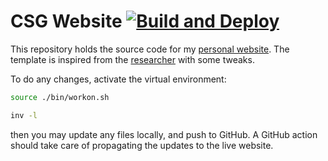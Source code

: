 # CSG Website [![Build and Deploy](https://github.com/csegarragonz/csg-web/actions/workflows/deploy.yml/badge.svg)](https://github.com/csegarragonz/csg-web/actions/workflows/deploy.yml)

This repository holds the source code for my [personal website](
https://carlossegarra.com). The template is inspired from the [researcher](
http://ankitsultana.com/researcher) with some tweaks.

To do any changes, activate the virtual environment:

```bash
source ./bin/workon.sh

inv -l
```

then you may update any files locally, and push to GitHub. A GitHub action
should take care of propagating the updates to the live website.
